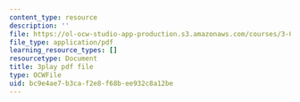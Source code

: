 ```yaml
---
content_type: resource
description: ''
file: https://ol-ocw-studio-app-production.s3.amazonaws.com/courses/3-021j-introduction-to-modeling-and-simulation-spring-2012/bc9e4ae7b3caf2e8f68bee932c8a12be_VsQi0jHQ3to.pdf
file_type: application/pdf
learning_resource_types: []
resourcetype: Document
title: 3play pdf file
type: OCWFile
uid: bc9e4ae7-b3ca-f2e8-f68b-ee932c8a12be
---
```

